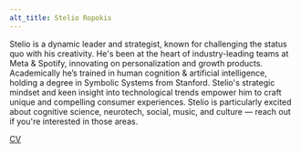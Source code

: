 ```yaml
---
alt_title: Stelio Ropokis
---
```


Stelio is a dynamic leader and strategist, known for challenging the status quo with his creativity. He's been at the heart of industry-leading teams at Meta & Spotify, innovating on personalization and growth products. Academically he’s trained in human cognition & artificial intelligence, holding a degree in Symbolic Systems from Stanford. Stelio's strategic mindset and keen insight into technological trends empower him to craft unique and compelling consumer experiences. Stelio is particularly excited about cognitive science, neurotech, social, music, and culture — reach out if you're interested in those areas.

[CV](./cv.pdf)



